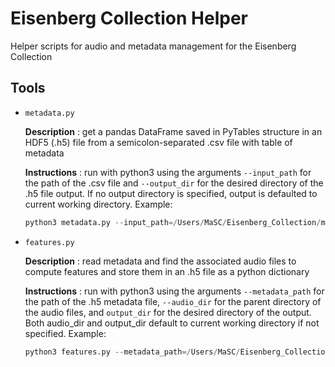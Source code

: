 # Eisenberg Collection Helper
Helper scripts for audio and metadata management for the Eisenberg Collection

## Tools

* `metadata.py`

   **Description** : get a pandas DataFrame saved in PyTables structure in an HDF5 (.h5) file from a semicolon-separated .csv file with table of metadata <br>

   **Instructions** : run with python3 using the arguments `--input_path` for the path of the .csv file and `--output_dir` for the desired directory of the .h5 file output. If no output directory is specified, output is defaulted to current working directory. Example: <br> 
   ```python
   python3 metadata.py --input_path=/Users/MaSC/Eisenberg_Collection/metadata.csv --ouput_path=/Users/MaSC/Eisenberg_Collection
   ```
   
* `features.py`

    **Description** : read metadata and find the associated audio files to compute features and store them in an .h5 file as a python dictionary <br>

    **Instructions** : run with python3 using the arguments `--metadata_path` for the path of the .h5 metadata file, `--audio_dir` for the parent directory of the audio files, and `output_dir` for the desired directory of the output. Both audio_dir and output_dir default to current working directory if not specified. Example: <br> 
   ```python
   python3 features.py --metadata_path=/Users/MaSC/Eisenberg_Collection/metadata.h5 --audio_dir=/Users/MaSC/Eisenberg_Collection --output_dir=/Users/MaSC/Eisenberg_Collection
   ```